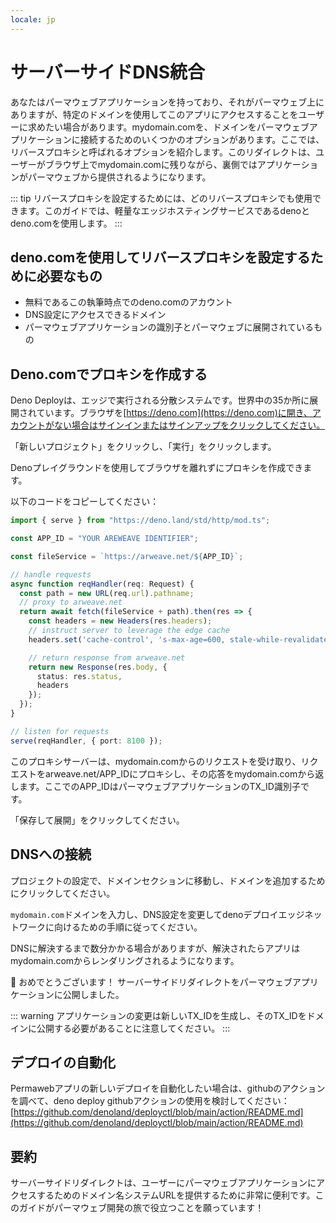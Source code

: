 ```yaml
---
locale: jp
---
```

# サーバーサイドDNS統合

あなたはパーマウェブアプリケーションを持っており、それがパーマウェブ上にありますが、特定のドメインを使用してこのアプリにアクセスすることをユーザーに求めたい場合があります。mydomain.comを、ドメインをパーマウェブアプリケーションに接続するためのいくつかのオプションがあります。ここでは、リバースプロキシと呼ばれるオプションを紹介します。このリダイレクトは、ユーザーがブラウザ上でmydomain.comに残りながら、裏側ではアプリケーションがパーマウェブから提供されるようになります。

::: tip
リバースプロキシを設定するためには、どのリバースプロキシでも使用できます。このガイドでは、軽量なエッジホスティングサービスであるdenoとdeno.comを使用します。
:::

## deno.comを使用してリバースプロキシを設定するために必要なもの

* 無料であるこの執筆時点でのdeno.comのアカウント
* DNS設定にアクセスできるドメイン
* パーマウェブアプリケーションの識別子とパーマウェブに展開されているもの

## Deno.comでプロキシを作成する

Deno Deployは、エッジで実行される分散システムです。世界中の35か所に展開されています。ブラウザを[https://deno.com](https://deno.com)に開き、アカウントがない場合はサインインまたはサインアップをクリックしてください。

「新しいプロジェクト」をクリックし、「実行」をクリックします。

Denoプレイグラウンドを使用してブラウザを離れずにプロキシを作成できます。

以下のコードをコピーしてください：

```ts
import { serve } from "https://deno.land/std/http/mod.ts";

const APP_ID = "YOUR AREWEAVE IDENTIFIER";

const fileService = `https://arweave.net/${APP_ID}`;

// handle requests
async function reqHandler(req: Request) {
  const path = new URL(req.url).pathname;
  // proxy to arweave.net
  return await fetch(fileService + path).then(res => {
    const headers = new Headers(res.headers);
    // instruct server to leverage the edge cache
    headers.set('cache-control', 's-max-age=600, stale-while-revalidate=6000')

    // return response from arweave.net
    return new Response(res.body, {
      status: res.status,
      headers
    });
  });
}

// listen for requests
serve(reqHandler, { port: 8100 });
```

このプロキシサーバーは、mydomain.comからのリクエストを受け取り、リクエストをarweave.net/APP_IDにプロキシし、その応答をmydomain.comから返します。ここでのAPP_IDはパーマウェブアプリケーションのTX_ID識別子です。

「保存して展開」をクリックしてください。

## DNSへの接続

プロジェクトの設定で、ドメインセクションに移動し、ドメインを追加するためにクリックしてください。

`mydomain.com`ドメインを入力し、DNS設定を変更してdenoデプロイエッジネットワークに向けるための手順に従ってください。

DNSに解決するまで数分かかる場合がありますが、解決されたらアプリはmydomain.comからレンダリングされるようになります。

:tada: おめでとうございます！ サーバーサイドリダイレクトをパーマウェブアプリケーションに公開しました。

::: warning
アプリケーションの変更は新しいTX_IDを生成し、そのTX_IDをドメインに公開する必要があることに注意してください。
:::

## デプロイの自動化

Permawebアプリの新しいデプロイを自動化したい場合は、githubのアクションを調べて、deno deploy githubアクションの使用を検討してください：[https://github.com/denoland/deployctl/blob/main/action/README.md](https://github.com/denoland/deployctl/blob/main/action/README.md)

## 要約

サーバーサイドリダイレクトは、ユーザーにパーマウェブアプリケーションにアクセスするためのドメイン名システムURLを提供するために非常に便利です。このガイドがパーマウェブ開発の旅で役立つことを願っています！